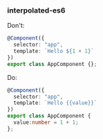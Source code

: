 ### interpolated-es6

Don't:
```ts
@Component({
  selector: "app",
  template: `Hello ${1 + 1}`
})
export class AppComponent {};
```
Do:
```ts
@Component({
  selector: "app",
  template: `Hello {{value}}`
})
export class AppComponent {
  value:number = 1 + 1;
};
```
